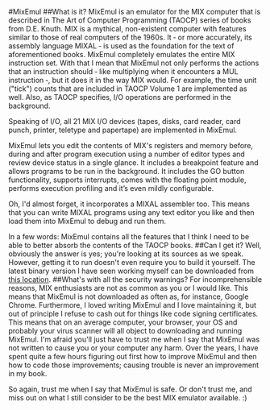 #MixEmul
##What is it?
MixEmul is an emulator for the MIX computer that is described in The Art of Computer Programming (TAOCP) series of books from D.E. Knuth. MIX is a mythical, non-existent computer with features similar to those of real computers of the 1960s. It ‑ or more accurately, its assembly language MIXAL ‑ is used as the foundation for the text of aforementioned books.
MixEmul completely emulates the entire MIX instruction set. With that I mean that MixEmul not only performs the actions that an instruction should ‑ like multiplying when it encounters a MUL instruction ‑, but it does it in the way MIX would. For example, the time unit ("tick") counts that are included in TAOCP Volume 1 are implemented as well. Also, as TAOCP specifies, I/O operations are performed in the background.

Speaking of I/O, all 21 MIX I/O devices (tapes, disks, card reader, card punch, printer, teletype and papertape) are implemented in MixEmul.

MixEmul lets you edit the contents of MIX's registers and memory before, during and after program execution using a number of editor types and review device status in a single glance. It includes a breakpoint feature and allows programs to be run in the background. It includes the GO button functionality, supports interrupts, comes with the floating point module, performs execution profiling and it’s even mildly configurable.

Oh, I'd almost forget, it incorporates a MIXAL assembler too. This means that you can write MIXAL programs using any text editor you like and then load them into MixEmul to debug and run them.

In a few words: MixEmul contains all the features that I think I need to be able to better absorb the contents of the TAOCP books.
##Can I get it?
Well, obviously the answer is yes; you're looking at its sources as we speak. However, getting it to run doesn't even require you to build it yourself. The latest binary version I have seen working myself can be downloaded from [this location](http://rbergen.home.xs4all.nl/mixemul.html).
##What's with all the security warnings?
For incomprehensible reasons, MIX enthusiasts are not as common as you or I would like. This means that MixEmul is not downloaded as often as, for instance, Google Chrome. Furthermore, I loved writing MixEmul and I love maintaining it, but out of principle I refuse to cash out for things like code signing certificates. This means that on an average computer, your browser, your OS and probably your virus scanner will all object to downloading and running MixEmul.
I'm afraid you'll just have to trust me when I say that MixEmul was not written to cause you or your computer any harm. Over the years, I have spent quite a few hours figuring out first how to improve MixEmul and then how to code those improvements; causing trouble is never an improvement in my book.

So again, trust me when I say that MixEmul is safe. Or don't trust me, and miss out on what I still consider to be the best MIX emulator available. :)
